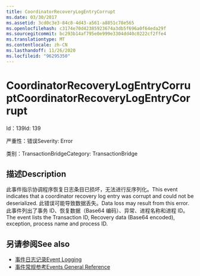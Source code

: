```yaml
---
title: CoordinatorRecoveryLogEntryCorrupt
ms.date: 03/30/2017
ms.assetid: 3cd0c3e3-84c8-4d43-a561-a8851c78e565
ms.openlocfilehash: c3174e70d42385923674a3db5f696a0f64eda29f
ms.sourcegitcommit: bc293b14af795e0e999e3304dd40c0222cf2ffe4
ms.translationtype: MT
ms.contentlocale: zh-CN
ms.lasthandoff: 11/26/2020
ms.locfileid: "96295350"
---
```

# <a name="coordinatorrecoverylogentrycorrupt"></a><span data-ttu-id="dcb7f-102">CoordinatorRecoveryLogEntryCorrupt</span><span class="sxs-lookup"><span data-stu-id="dcb7f-102">CoordinatorRecoveryLogEntryCorrupt</span></span>

<span data-ttu-id="dcb7f-103">Id：139</span><span class="sxs-lookup"><span data-stu-id="dcb7f-103">Id: 139</span></span>  
  
 <span data-ttu-id="dcb7f-104">严重性：错误</span><span class="sxs-lookup"><span data-stu-id="dcb7f-104">Severity: Error</span></span>  
  
 <span data-ttu-id="dcb7f-105">类别：TransactionBridge</span><span class="sxs-lookup"><span data-stu-id="dcb7f-105">Category: TransactionBridge</span></span>  
  
## <a name="description"></a><span data-ttu-id="dcb7f-106">描述</span><span class="sxs-lookup"><span data-stu-id="dcb7f-106">Description</span></span>  

 <span data-ttu-id="dcb7f-107">此事件指示协调程序恢复日志条目已损坏，无法进行反序列化。</span><span class="sxs-lookup"><span data-stu-id="dcb7f-107">This event indicates that a  coordinator recovery log entry was corrupt and could not be deserialized.</span></span> <span data-ttu-id="dcb7f-108">此错误可能导致数据丢失。</span><span class="sxs-lookup"><span data-stu-id="dcb7f-108">Data loss may result from this error.</span></span> <span data-ttu-id="dcb7f-109">此事件列出了事务 ID、恢复数据（Base64 编码）、异常、进程名称和进程 ID。</span><span class="sxs-lookup"><span data-stu-id="dcb7f-109">The event lists the Transaction ID, Recovery data (Base64 encoded), exception, process name and process ID.</span></span>  
  
## <a name="see-also"></a><span data-ttu-id="dcb7f-110">另请参阅</span><span class="sxs-lookup"><span data-stu-id="dcb7f-110">See also</span></span>

- [<span data-ttu-id="dcb7f-111">事件日志记录</span><span class="sxs-lookup"><span data-stu-id="dcb7f-111">Event Logging</span></span>](index.md)
- [<span data-ttu-id="dcb7f-112">事件常规参考</span><span class="sxs-lookup"><span data-stu-id="dcb7f-112">Events General Reference</span></span>](events-general-reference.md)
